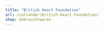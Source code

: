 ```yaml
---
title: "British Heart Foundation"
url: /callander/british-heart-foundation/
shop: Gebrauchtwaren
---
```

